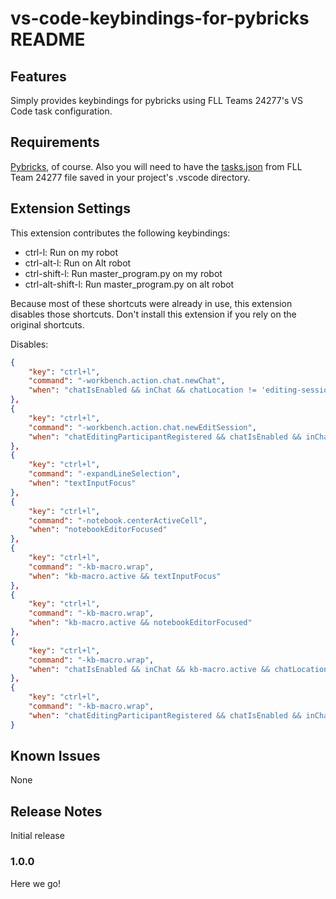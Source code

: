 # vs-code-keybindings-for-pybricks README

## Features

Simply provides keybindings for pybricks using FLL Teams 24277's VS Code task configuration.

## Requirements

[Pybricks](https://pybricks.com), of course. Also you will need to have the [tasks.json](https://github.com/FLL-Team-24277/FLL-Fall-2024-Submerged/blob/main/.vscode/tasks.json) from FLL Team 24277 file saved in your project's .vscode directory.


## Extension Settings

This extension contributes the following keybindings:

* ctrl-l: Run on my robot
* ctrl-alt-l: Run on Alt robot
* ctrl-shift-l: Run master_program.py on my robot
* ctrl-alt-shift-l: Run master_program.py on alt robot

Because most of these shortcuts were already in use, this extension disables those shortcuts. Don't install this extension if you rely on the original shortcuts.

Disables:
```json
{
    "key": "ctrl+l",
    "command": "-workbench.action.chat.newChat",
    "when": "chatIsEnabled && inChat && chatLocation != 'editing-session'"
},
{
    "key": "ctrl+l",
    "command": "-workbench.action.chat.newEditSession",
    "when": "chatEditingParticipantRegistered && chatIsEnabled && inChat && chatLocation == 'editing-session'"
},
{
    "key": "ctrl+l",
    "command": "-expandLineSelection",
    "when": "textInputFocus"
},
{
    "key": "ctrl+l",
    "command": "-notebook.centerActiveCell",
    "when": "notebookEditorFocused"
},
{
    "key": "ctrl+l",
    "command": "-kb-macro.wrap",
    "when": "kb-macro.active && textInputFocus"
},
{
    "key": "ctrl+l",
    "command": "-kb-macro.wrap",
    "when": "kb-macro.active && notebookEditorFocused"
},
{
    "key": "ctrl+l",
    "command": "-kb-macro.wrap",
    "when": "chatIsEnabled && inChat && kb-macro.active && chatLocation != 'editing-session'"
},
{
    "key": "ctrl+l",
    "command": "-kb-macro.wrap",
    "when": "chatEditingParticipantRegistered && chatIsEnabled && inChat && kb-macro.active && chatLocation == 'editing-session'"
}
```

## Known Issues

None

## Release Notes

Initial release

### 1.0.0

Here we go!
